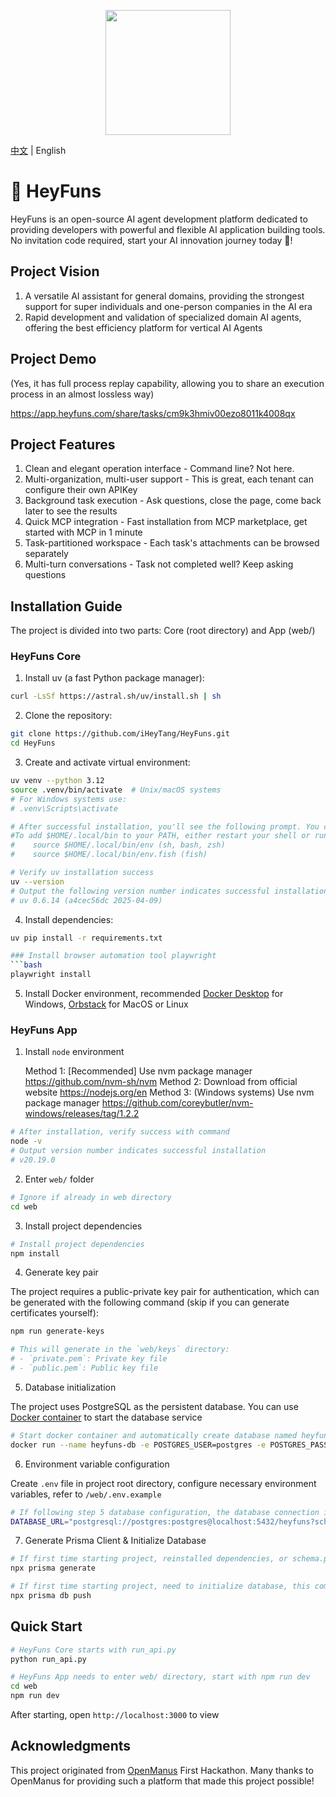 <p align="center">
  <img src="assets/logo.jpg" width="200"/>
</p>

[中文](README.md) | English

# 🎉 HeyFuns

HeyFuns is an open-source AI agent development platform dedicated to providing developers with powerful and flexible AI application building tools. No invitation code required, start your AI innovation journey today 🚀!

## Project Vision

1. A versatile AI assistant for general domains, providing the strongest support for super individuals and one-person companies in the AI era
2. Rapid development and validation of specialized domain AI agents, offering the best efficiency platform for vertical AI Agents

## Project Demo

(Yes, it has full process replay capability, allowing you to share an execution process in an almost lossless way)

https://app.heyfuns.com/share/tasks/cm9k3hmiv00ezo8011k4008qx

## Project Features

1. Clean and elegant operation interface - Command line? Not here.
2. Multi-organization, multi-user support - This is great, each tenant can configure their own APIKey
3. Background task execution - Ask questions, close the page, come back later to see the results
4. Quick MCP integration - Fast installation from MCP marketplace, get started with MCP in 1 minute
5. Task-partitioned workspace - Each task's attachments can be browsed separately
6. Multi-turn conversations - Task not completed well? Keep asking questions

## Installation Guide

The project is divided into two parts: Core (root directory) and App (web/)

### HeyFuns Core

1. Install uv (a fast Python package manager):

```bash
curl -LsSf https://astral.sh/uv/install.sh | sh
```

2. Clone the repository:

```bash
git clone https://github.com/iHeyTang/HeyFuns.git
cd HeyFuns
```

3. Create and activate virtual environment:

```bash
uv venv --python 3.12
source .venv/bin/activate  # Unix/macOS systems
# For Windows systems use:
# .venv\Scripts\activate

# After successful installation, you'll see the following prompt. You can either restart Terminal or follow these instructions:
#To add $HOME/.local/bin to your PATH, either restart your shell or run:
#    source $HOME/.local/bin/env (sh, bash, zsh)
#    source $HOME/.local/bin/env.fish (fish)

# Verify uv installation success
uv --version
# Output the following version number indicates successful installation
# uv 0.6.14 (a4cec56dc 2025-04-09)
```

4. Install dependencies:

````bash
uv pip install -r requirements.txt

### Install browser automation tool playwright
```bash
playwright install
````

5. Install Docker environment, recommended [Docker Desktop](https://www.docker.com/products/docker-desktop/) for Windows, [Orbstack](https://orbstack.dev/download) for MacOS or Linux

### HeyFuns App

1. Install `node` environment

   Method 1: [Recommended] Use nvm package manager https://github.com/nvm-sh/nvm
   Method 2: Download from official website https://nodejs.org/en
   Method 3: (Windows systems) Use nvm package manager https://github.com/coreybutler/nvm-windows/releases/tag/1.2.2

```bash
# After installation, verify success with command
node -v
# Output version number indicates successful installation
# v20.19.0
```

2. Enter `web/` folder

```bash
# Ignore if already in web directory
cd web
```

3. Install project dependencies

```bash
# Install project dependencies
npm install
```

4. Generate key pair

The project requires a public-private key pair for authentication, which can be generated with the following command (skip if you can generate certificates yourself):

```bash
npm run generate-keys

# This will generate in the `web/keys` directory:
# - `private.pem`: Private key file
# - `public.pem`: Public key file
```

5. Database initialization

The project uses PostgreSQL as the persistent database. You can use [Docker container](https://hub.docker.com/_/postgres) to start the database service

```bash
# Start docker container and automatically create database named heyfuns
docker run --name heyfuns-db -e POSTGRES_USER=postgres -e POSTGRES_PASSWORD=postgres -e POSTGRES_DB=heyfuns -d -p 5432:5432 postgres
```

6. Environment variable configuration

Create `.env` file in project root directory, configure necessary environment variables, refer to `/web/.env.example`

```bash
# If following step 5 database configuration, the database connection is
DATABASE_URL="postgresql://postgres:postgres@localhost:5432/heyfuns?schema=public"
```

7. Generate Prisma Client & Initialize Database

```bash
# If first time starting project, reinstalled dependencies, or schema.prisma has updates, execute this command to update Prisma Client
npx prisma generate

# If first time starting project, need to initialize database, this command will automatically sync table structure into configured database
npx prisma db push
```

## Quick Start

```bash
# HeyFuns Core starts with run_api.py
python run_api.py
```

```bash
# HeyFuns App needs to enter web/ directory, start with npm run dev
cd web
npm run dev
```

After starting, open `http://localhost:3000` to view

## Acknowledgments

This project originated from [OpenManus](https://github.com/mannaandpoem/OpenManus) First Hackathon. Many thanks to OpenManus for providing such a platform that made this project possible!
